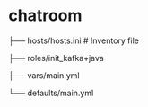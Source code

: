 # chatroom
├── hosts/hosts.ini # Inventory file

├── roles/init_kafka+java

├── vars/main.yml

└── defaults/main.yml

